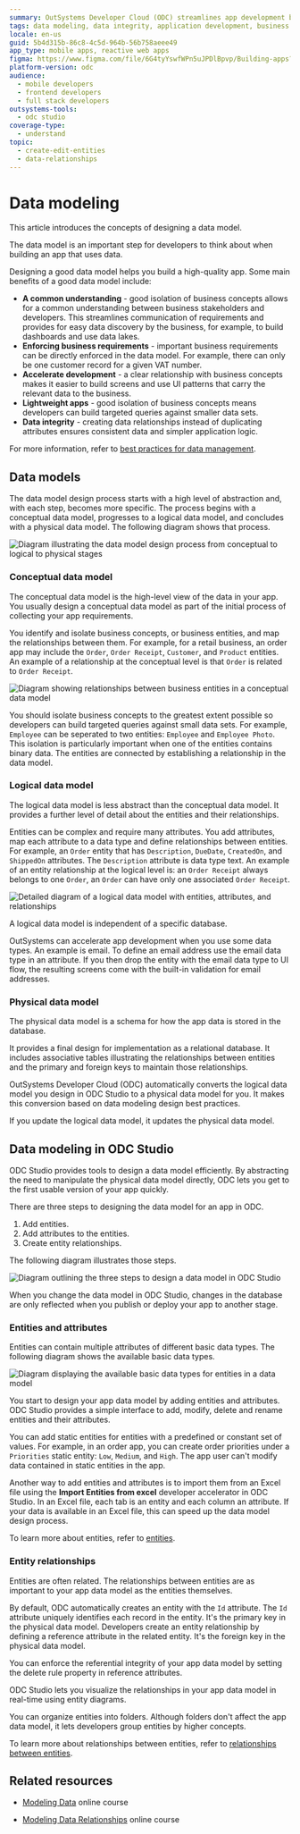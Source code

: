 ```yaml
---
summary: OutSystems Developer Cloud (ODC) streamlines app development by auto-converting logical to physical data models in ODC Studio.
tags: data modeling, data integrity, application development, business requirements, data relationships
locale: en-us
guid: 5b4d315b-86c8-4c5d-964b-56b758aeee49
app_type: mobile apps, reactive web apps
figma: https://www.figma.com/file/6G4tyYswfWPn5uJPDlBpvp/Building-apps?type=design&node-id=3101%3A2207&t=ZwHw8hXeFhwYsO5V-1
platform-version: odc
audience:
  - mobile developers
  - frontend developers
  - full stack developers
outsystems-tools:
  - odc studio
coverage-type:
  - understand
topic:
  - create-edit-entities
  - data-relationships
---
```


# Data modeling

This article introduces the concepts of designing a data model.

The data model is an important step for developers to think about when building an app that uses data.

Designing a good data model helps you build a high-quality app. Some main benefits of a good data model include:

* **A common understanding** - good isolation of business concepts allows for a common understanding between business stakeholders and developers. This streamlines communication of requirements and provides for easy data discovery by the business, for example, to build dashboards and use data lakes.
* **Enforcing business requirements** - important business requirements can be directly enforced in the data model. For example, there can only be one customer record for a given VAT number.
* **Accelerate development** - a clear relationship with business concepts makes it easier to build screens and use UI patterns that carry the relevant data to the business.
* **Lightweight apps** - good isolation of business concepts means developers can build targeted queries against smaller data sets.
* **Data integrity** - creating data relationships instead of duplicating attributes ensures consistent data and simpler application logic.

For more information, refer to [best practices for data management](../data/data-best-practices/intro.md).

## Data models

The data model design process starts with a high level of abstraction and, with each step, becomes more specific. The process begins with a conceptual data model, progresses to a logical data model, and concludes with a physical data model. The following diagram shows that process.

![Diagram illustrating the data model design process from conceptual to logical to physical stages](images/data-model-design-process-diag.png "Data Model Design Process Diagram")

### Conceptual data model

The conceptual data model is the high-level view of the data in your app. You usually design a conceptual data model as part of the initial process of collecting your app requirements.

You identify and isolate business concepts, or business entities, and map the relationships between them. For example, for a retail business, an order app may include the `Order`, `Order Receipt`, `Customer`, and `Product` entities. An example of a relationship at the conceptual level is that `Order` is related to `Order Receipt`.

![Diagram showing relationships between business entities in a conceptual data model](images/data-model-conceptual-relationship-diag.png "Conceptual Data Model Relationships Diagram")

You should isolate business concepts to the greatest extent possible so developers can build targeted queries against small data sets. For example, `Employee` can be seperated to two entities: `Employee` and `Employee Photo`. This isolation is particularly important when one of the entities contains binary data. The entities are connected by establishing a relationship in the data model.

### Logical data model

The logical data model is less abstract than the conceptual data model. It provides a further level of detail about the entities and their relationships.

Entities can be complex and require many attributes. You add attributes, map each attribute to a data type and define relationships between entities. For example, an `Order` entity that has `Description`, `DueDate`, `CreatedOn`, and `ShippedOn` attributes. The `Description` attribute is data type text. An example of an entity relationship at the logical level is: an `Order Receipt` always belongs to one `Order`, an `Order` can have only one associated `Order Receipt`.

![Detailed diagram of a logical data model with entities, attributes, and relationships](images/data-model-logical-relationship-diag.png "Logical Data Model Relationships Diagram")

A logical data model is independent of a specific database.

<div class="info" markdown="1">

OutSystems can accelerate app development when you use some data types. An example is email. To define an email address use the email data type in an attribute. If you then drop the entity with the email data type to UI flow, the resulting screens come with the built-in validation for email addresses.

</div>

### Physical data model

The physical data model is a schema for how the app data is stored in the database.

It provides a final design for implementation as a relational database. It includes associative tables illustrating the relationships between entities and the primary and foreign keys to maintain those relationships.

OutSystems Developer Cloud (ODC) automatically converts the logical data model you design in ODC Studio to a physical data model for you. It makes this conversion based on data modeling design best practices.

If you update the logical data model, it updates the physical data model.

## Data modeling in ODC Studio

ODC Studio provides tools to design a data model efficiently. By abstracting the need to manipulate the physical data model directly, ODC lets you get to the first usable version of your app quickly.

There are three steps to designing the data model for an app in ODC.

1. Add entities.
1. Add attributes to the entities.
1. Create entity relationships.

The following diagram illustrates those steps.

![Diagram outlining the three steps to design a data model in ODC Studio](images/data-model-design-steps-diag.png "Data Model Design Steps Diagram")

When you change the data model in ODC Studio, changes in the database are only reflected when you publish or deploy your app to another stage.

### Entities and attributes

Entities can contain multiple attributes of different basic data types. The following diagram shows the available basic data types.

![Diagram displaying the available basic data types for entities in a data model](images/data-model-data-types-diag.png "Data Model Basic Data Types Diagram")

You start to design your app data model by adding entities and attributes. ODC Studio provides a simple interface to add, modify, delete and rename entities and their attributes.

You can add static entities for entities with a predefined or constant set of values. For example, in an order app, you can create order priorities under a `Priorities` static entity: `Low`, `Medium`, and `High`. The app user can't modify data contained in static entities in the app.

Another way to add entities and attributes is to import them from an Excel file using the **Import Entities from excel** developer accelerator in ODC Studio. In an Excel file, each tab is an entity and each column an attribute. If your data is available in an Excel file, this can speed up the data model design process.

To learn more about entities, refer to [entities](modeling/entity.md).

### Entity relationships

Entities are often related. The relationships between entities are as important to your app data model as the entities themselves.

By default, ODC automatically creates an entity with the `Id` attribute. The `Id` attribute uniquely identifies each record in the entity. It's the primary key in the physical data model. Developers create an entity relationship by defining a reference attribute in the related entity. It's the foreign key in the physical data model.

You can enforce the referential integrity of your app data model by setting the delete rule property in reference attributes.

ODC Studio lets you visualize the relationships in your app data model in real-time using entity diagrams.

You can organize entities into folders. Although folders don't affect the app data model, it lets developers group entities by higher concepts.

To learn more about relationships between entities, refer to [relationships between entities](modeling/relationship/relationships.md).

## Related resources

* [Modeling Data](https://learn.outsystems.com/training/journeys/modeling-data-643) online course

* [Modeling Data Relationships](https://learn.outsystems.com/training/journeys/modeling-data-relationships-642) online course
